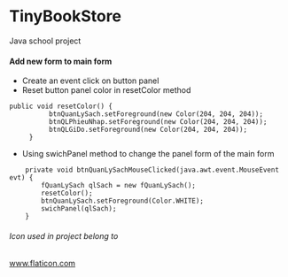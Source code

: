 # TinyBookStore
Java school project

#### Add new form to main form
* Create an event click on button panel
* Reset button panel color in resetColor method
```     
public void resetColor() {
          btnQuanLySach.setForeground(new Color(204, 204, 204));
          btnQLPhieuNhap.setForeground(new Color(204, 204, 204));
          btnQLGiDo.setForeground(new Color(204, 204, 204));
     }
```
* Using swichPanel method to change the panel form of the main form
```
    private void btnQuanLySachMouseClicked(java.awt.event.MouseEvent evt) {                                           
        fQuanLySach qlSach = new fQuanLySach();
        resetColor();
        btnQuanLySach.setForeground(Color.WHITE);
        swichPanel(qlSach);
    }   
```
###### Icon used in project belong to
www.flaticon.com 
